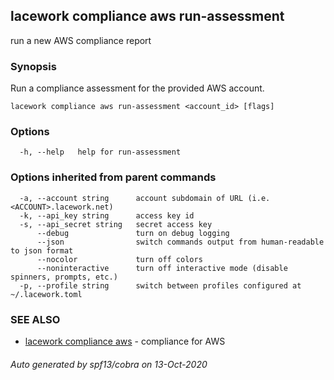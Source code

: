 ## lacework compliance aws run-assessment

run a new AWS compliance report

### Synopsis

Run a compliance assessment for the provided AWS account.

```
lacework compliance aws run-assessment <account_id> [flags]
```

### Options

```
  -h, --help   help for run-assessment
```

### Options inherited from parent commands

```
  -a, --account string      account subdomain of URL (i.e. <ACCOUNT>.lacework.net)
  -k, --api_key string      access key id
  -s, --api_secret string   secret access key
      --debug               turn on debug logging
      --json                switch commands output from human-readable to json format
      --nocolor             turn off colors
      --noninteractive      turn off interactive mode (disable spinners, prompts, etc.)
  -p, --profile string      switch between profiles configured at ~/.lacework.toml
```

### SEE ALSO

* [lacework compliance aws](lacework_compliance_aws.md)	 - compliance for AWS

###### Auto generated by spf13/cobra on 13-Oct-2020
